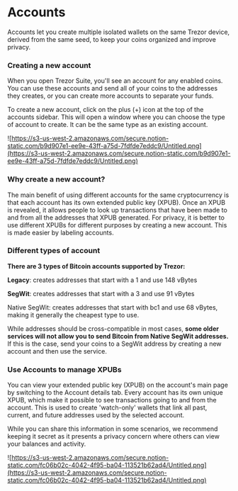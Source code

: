 # Accounts

Accounts let you create multiple isolated wallets on the same Trezor device, derived from the same seed, to keep your coins organized and improve privacy.

### Creating a new account

When you open Trezor Suite, you'll see an account for any enabled coins. You can use these accounts and send all of your coins to the addresses they creates, or you can create more accounts to separate your funds.

To create a new account, click on the plus \(+\) icon at the top of the accounts sidebar. This will open a window where you can choose the type of account to create. It can be the same type as an existing account.

![https://s3-us-west-2.amazonaws.com/secure.notion-static.com/b9d907e1-ee9e-43ff-a75d-7fdfde7eddc9/Untitled.png](https://s3-us-west-2.amazonaws.com/secure.notion-static.com/b9d907e1-ee9e-43ff-a75d-7fdfde7eddc9/Untitled.png)

### **Why create a new account?**

The main benefit of using different accounts for the same cryptocurrency is that each account has its own extended public key \(XPUB\). Once an XPUB is revealed, it allows people to look up transactions that have been made to and from all the addresses that XPUB generated. For privacy, it is better to use different XPUBs for different purposes by creating a new account. This is made easier by labeling accounts.

### Different types of account

**There are 3 types of Bitcoin accounts supported by Trezor:**

**Legacy**: creates addresses that start with a 1 and use 148 vBytes

**SegWit**: creates addresses that start with a 3 and use 91 vBytes

Native SegWit: creates addresses that start with bc1 and use 68 vBytes, making it generally the cheapest type to use.

While addresses should be cross-compatible in most cases, **some older services will not allow you to send Bitcoin from Native SegWit addresses.** If this is the case, send your coins to a SegWit address by creating a new account and then use the service.

### **Use Accounts to manage XPUBs**

You can view your extended public key \(XPUB\) on the account's main page by switching to the Account details tab. Every account has its own unique XPUB, which make it possible to see transactions going to and from the account. This is used to create 'watch-only' wallets that link all past, current, and future addresses used by the selected account. 

While you can share this information in some scenarios, we recommend keeping it secret as it presents a privacy concern where others can view your balances and activity.

![https://s3-us-west-2.amazonaws.com/secure.notion-static.com/fc06b02c-4042-4f95-ba04-113521b62ad4/Untitled.png](https://s3-us-west-2.amazonaws.com/secure.notion-static.com/fc06b02c-4042-4f95-ba04-113521b62ad4/Untitled.png)

